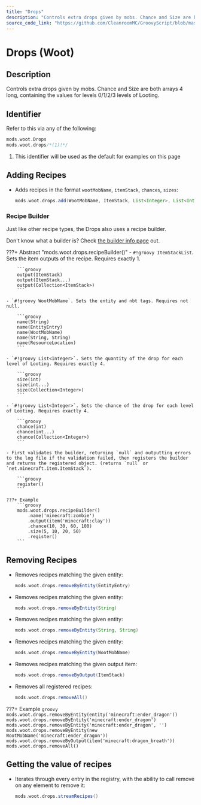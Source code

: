 ```yaml
---
title: "Drops"
description: "Controls extra drops given by mobs. Chance and Size are both arrays 4 long, containing the values for levels 0/1/2/3 levels of Looting."
source_code_link: "https://github.com/CleanroomMC/GroovyScript/blob/master/src/main/java/com/cleanroommc/groovyscript/compat/mods/woot/Drops.java"
---
```


# Drops (Woot)

## Description

Controls extra drops given by mobs. Chance and Size are both arrays 4 long, containing the values for levels 0/1/2/3 levels of Looting.

## Identifier

Refer to this via any of the following:

```groovy hl_lines="2"
mods.woot.Drops
mods.woot.drops/*(1)!*/
```

1. This identifier will be used as the default for examples on this page

## Adding Recipes

- Adds recipes in the format `wootMobName`, `itemStack`, `chances`, `sizes`:

    ```groovy
    mods.woot.drops.add(WootMobName, ItemStack, List<Integer>, List<Integer>)
    ```


### Recipe Builder

Just like other recipe types, the Drops also uses a recipe builder.

Don't know what a builder is? Check [the builder info page](../../../groovy/builder.md) out.

???+ Abstract "mods.woot.drops.recipeBuilder()"
    - `#!groovy ItemStackList`. Sets the item outputs of the recipe. Requires exactly 1.

        ```groovy
        output(ItemStack)
        output(ItemStack...)
        output(Collection<ItemStack>)
        ```

    - `#!groovy WootMobName`. Sets the entity and nbt tags. Requires not null.

        ```groovy
        name(String)
        name(EntityEntry)
        name(WootMobName)
        name(String, String)
        name(ResourceLocation)
        ```

    - `#!groovy List<Integer>`. Sets the quantity of the drop for each level of Looting. Requires exactly 4.

        ```groovy
        size(int)
        size(int...)
        size(Collection<Integer>)
        ```

    - `#!groovy List<Integer>`. Sets the chance of the drop for each level of Looting. Requires exactly 4.

        ```groovy
        chance(int)
        chance(int...)
        chance(Collection<Integer>)
        ```

    - First validates the builder, returning `null` and outputting errors to the log file if the validation failed, then registers the builder and returns the registered object. (returns `null` or `net.minecraft.item.ItemStack`).

        ```groovy
        register()
        ```

    ???+ Example
        ```groovy
        mods.woot.drops.recipeBuilder()
            .name('minecraft:zombie')
            .output(item('minecraft:clay'))
            .chance(10, 30, 60, 100)
            .size(5, 10, 20, 50)
            .register()
        ```



## Removing Recipes

- Removes recipes matching the given entity:

    ```groovy
    mods.woot.drops.removeByEntity(EntityEntry)
    ```

- Removes recipes matching the given entity:

    ```groovy
    mods.woot.drops.removeByEntity(String)
    ```

- Removes recipes matching the given entity:

    ```groovy
    mods.woot.drops.removeByEntity(String, String)
    ```

- Removes recipes matching the given entity:

    ```groovy
    mods.woot.drops.removeByEntity(WootMobName)
    ```

- Removes recipes matching the given output item:

    ```groovy
    mods.woot.drops.removeByOutput(ItemStack)
    ```

- Removes all registered recipes:

    ```groovy
    mods.woot.drops.removeAll()
    ```

???+ Example
    ```groovy
    mods.woot.drops.removeByEntity(entity('minecraft:ender_dragon'))
    mods.woot.drops.removeByEntity('minecraft:ender_dragon')
    mods.woot.drops.removeByEntity('minecraft:ender_dragon', '')
    mods.woot.drops.removeByEntity(new WootMobName('minecraft:ender_dragon'))
    mods.woot.drops.removeByOutput(item('minecraft:dragon_breath'))
    mods.woot.drops.removeAll()
    ```

## Getting the value of recipes

- Iterates through every entry in the registry, with the ability to call remove on any element to remove it:

    ```groovy
    mods.woot.drops.streamRecipes()
    ```
